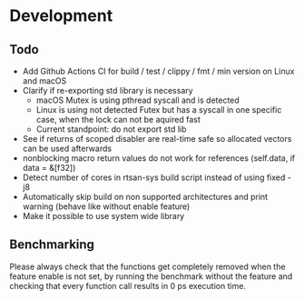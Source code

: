 # Development

## Todo
- Add Github Actions CI for build / test / clippy / fmt / min version on Linux and macOS
- Clarify if re-exporting std library is necessary
  - macOS Mutex is using pthread syscall and is detected
  - Linux is using not detected Futex but has a syscall in one specific case, when the lock can not be aquired fast
  - Current standpoint: do not export std lib
- See if returns of scoped disabler are real-time safe so allocated vectors can be used afterwards
- nonblocking macro return values do not work for references (self.data, if data = &[f32])
- Detect number of cores in rtsan-sys build script instead of using fixed -j8
- Automatically skip build on non supported architectures and print warning (behave like without enable feature)
- Make it possible to use system wide library

## Benchmarking

Please always check that the functions get completely removed when the feature enable is not set, by running the benchmark without the feature and checking that every function call results in 0 ps execution time.
